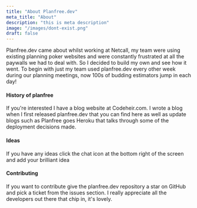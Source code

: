 ```yaml
---
title: "About Planfree.dev"
meta_title: "About"
description: "this is meta description"
image: "/images/dont-exist.png"
draft: false
---
```


Planfree.dev came about whilst working at Netcall, my team were using existing planning poker websites and were constantly frustrated at all the paywalls we had to deal with. So I decided to build my own and see how it went. To begin with just my team used planfree.dev every other week during our planning meetings, now 100s of budding estimators jump in each day!

#### History of planfree
If you're interested I have a blog website at Codeheir.com. I wrote a blog when I first released planfree.dev that you can find here as well as update blogs such as Planfree goes Heroku that talks through some of the deployment decisions made.

#### Ideas
If you have any ideas click the chat icon at the bottom right of the screen and add your brilliant idea

#### Contributing
If you want to contribute give the planfree.dev repository a star on GitHub and pick a ticket from the issues section. I really appreciate all the developers out there that chip in, it's lovely.
